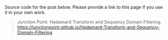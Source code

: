 Source code for the post below. Please provide a link to this page if you use it in your own work.

> Junction Point. Hadamard Transform and Sequency Domain Filtering. https://junctionpoint.github.io/Hadamard-Transform-and-Sequency-Domain-Filtering.
